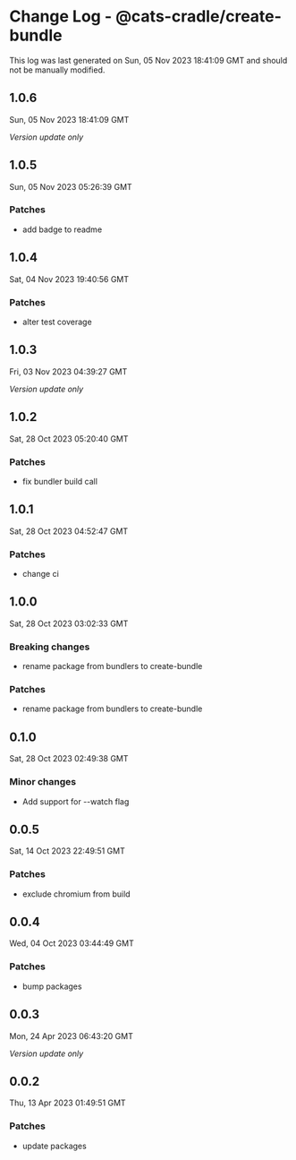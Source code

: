 # Change Log - @cats-cradle/create-bundle

This log was last generated on Sun, 05 Nov 2023 18:41:09 GMT and should not be manually modified.

## 1.0.6
Sun, 05 Nov 2023 18:41:09 GMT

_Version update only_

## 1.0.5
Sun, 05 Nov 2023 05:26:39 GMT

### Patches

- add badge to readme

## 1.0.4
Sat, 04 Nov 2023 19:40:56 GMT

### Patches

- alter test coverage

## 1.0.3
Fri, 03 Nov 2023 04:39:27 GMT

_Version update only_

## 1.0.2
Sat, 28 Oct 2023 05:20:40 GMT

### Patches

- fix bundler build call

## 1.0.1
Sat, 28 Oct 2023 04:52:47 GMT

### Patches

- change ci

## 1.0.0
Sat, 28 Oct 2023 03:02:33 GMT

### Breaking changes

- rename package from bundlers to create-bundle

### Patches

- rename package from bundlers to create-bundle

## 0.1.0
Sat, 28 Oct 2023 02:49:38 GMT

### Minor changes

- Add support for --watch flag

## 0.0.5
Sat, 14 Oct 2023 22:49:51 GMT

### Patches

- exclude chromium from build

## 0.0.4
Wed, 04 Oct 2023 03:44:49 GMT

### Patches

- bump packages

## 0.0.3
Mon, 24 Apr 2023 06:43:20 GMT

_Version update only_

## 0.0.2
Thu, 13 Apr 2023 01:49:51 GMT

### Patches

- update packages

